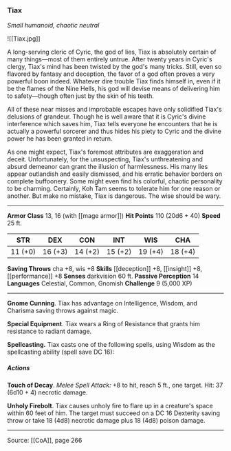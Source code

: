 ### Tiax
_Small humanoid, chaotic neutral_

![[Tiax.jpg]]

A long-serving cleric of Cyric, the god of lies, Tiax is absolutely certain of many things—most of them entirely untrue. After twenty years in Cyric's clergy, Tiax's mind has been twisted by the god's many tricks. Still, even so flavored by fantasy and deception, the favor of a god often proves a very powerful boon indeed. Whatever dire trouble Tiax finds himself in, even if it be the flames of the Nine Hells, his god will devise means of delivering him to safety—though often just by the skin of his teeth.

All of these near misses and improbable escapes have only solidified Tiax's delusions of grandeur. Though he is well aware that it is Cyric's divine interference which saves him, Tiax tells everyone he encounters that he is actually a powerful sorcerer and thus hides his piety to Cyric and the divine power he has been granted in return.

As one might expect, Tiax's foremost attributes are exaggeration and deceit. Unfortunately, for the unsuspecting, Tiax's unthreatening and absurd demeanor can grant the illusion of harmlessness. His many lies appear outlandish and easily dismissed, and his erratic behavior borders on complete buffoonery. Some might even find his colorful, chaotic personality to be charming. Certainly, Koh Tam seems to tolerate him for one reason or another. But make no mistake, Tiax is dangerous. The wise should be wary.

---

**Armor Class** 13, 16 (with [[mage armor]])
**Hit Points** 110 (20d6 + 40)
**Speed** 25 ft.

| STR     | DEX     | CON     | INT     | WIS     | CHA     |
|---------|---------|---------|---------|---------|---------|
| 11 (+0) | 16 (+3) | 14 (+2) | 15 (+2) | 19 (+4) | 18 (+4) |

**Saving Throws** cha +8, wis +8
**Skills** [[deception]] +8, [[insight]] +8, [[performance]] +8
**Senses** darkvision 60 ft.
**Passive Perception** 14
**Languages** Celestial, Common, Gnomish
**Challenge** 9 (5,000 XP)

---

**Gnome Cunning**. Tiax has advantage on Intelligence, Wisdom, and Charisma saving throws against magic.

**Special Equipment**. Tiax wears a Ring of Resistance that grants him resistance to radiant damage.

**Spellcasting.** Tiax casts one of the following spells, using Wisdom as the spellcasting ability (spell save DC 16):

##### Actions
**Touch of Decay**. _Melee Spell Attack:_ +8 to hit, reach 5 ft., one target. Hit: 37 (6d10 + 4) necrotic damage.

**Unholy Firebolt**. Tiax causes unholy fire to flare up in a creature's space within 60 feet of him. The target must succeed on a DC 16 Dexterity saving throw or take 18 (4d8) necrotic damage plus 18 (4d8) poison damage.


---

Source: [[CoA]], page 266